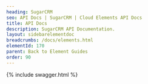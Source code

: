 ```yaml
---
heading: SugarCRM
seo: API Docs | SugarCRM | Cloud Elements API Docs
title: API Docs
description: SugarCRM API Documentation.
layout: sidebarelementdoc
breadcrumbs: /docs/elements.html
elementId: 170
parent: Back to Element Guides
order: 90
---
```


{% include swagger.html %}
